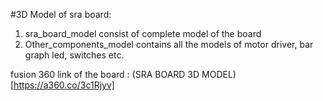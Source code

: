 #3D Model of sra board:

1. sra_board_model consist of complete model of the board
2. Other_components_model contains all the models of motor driver, bar graph led, switches etc.

fusion 360 link of the board : (SRA BOARD 3D MODEL)[https://a360.co/3c1Rjyv]
